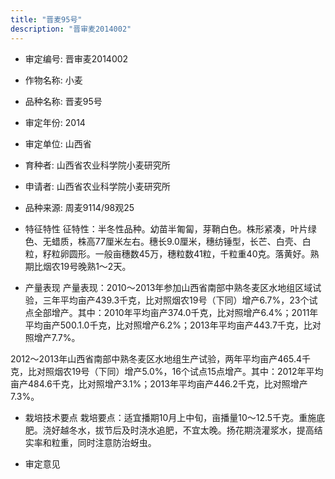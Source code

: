 ```yaml
---
title: "晋麦95号"
description: "晋审麦2014002"
---
```

* 审定编号:  晋审麦2014002

*  作物名称:  小麦

*  品种名称:  晋麦95号

*  审定年份:  2014

*  审定单位:  山西省

* 育种者:  山西省农业科学院小麦研究所

*  申请者:  山西省农业科学院小麦研究所  

*  品种来源:  周麦9114/98观25

*  特征特性
征特性：半冬性品种。幼苗半匍匐，芽鞘白色。株形紧凑，叶片绿色、无蜡质，株高77厘米左右。穗长9.0厘米，穗纺锤型，长芒、白壳、白粒，籽粒卵圆形。一般亩穗数45万，穗粒数41粒，千粒重40克。落黄好。熟期比烟农19号晚熟1～2天。


*  产量表现
产量表现：2010～2013年参加山西省南部中熟冬麦区水地组区域试验，三年平均亩产439.3千克，比对照烟农19号（下同）增产6.7%，23个试点全部增产。其中：2010年平均亩产374.0千克，比对照增产6.4%；2011年平均亩产500.1.0千克，比对照增产6.2%；2013年平均亩产443.7千克，比对照增产7.7%。
2012～2013年山西省南部中熟冬麦区水地组生产试验，两年平均亩产465.4千克，比对照烟农19号（下同）增产5.0%，16个试点15点增产。其中：2012年平均亩产484.6千克，比对照增产3.1%；2013年平均亩产446.2千克，比对照增产7.3%。


*  栽培技术要点
栽培要点：适宜播期10月上中旬，亩播量10～12.5千克。重施底肥。浇好越冬水，拔节后及时浇水追肥，不宜太晚。扬花期浇灌浆水，提高结实率和粒重，同时注意防治蚜虫。


*  审定意见

